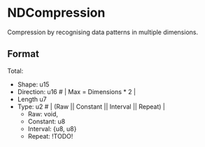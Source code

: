 # NDCompression
Compression by recognising data patterns in multiple dimensions.

## Format
Total: 
- Shape: u15
- Direction: u16 # | Max = Dimensions * 2 |
- Length u7
- Type: u2 # | (Raw || Constant || Interval || Repeat) |
  - Raw: void,
  - Constant: u8
  - Interval: {u8, u8}
  - Repeat: !TODO!